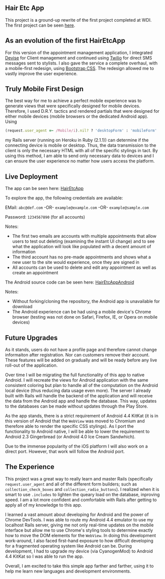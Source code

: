 ## Hair Etc App

This project is a ground-up rewrite of the first project completed at WDI.  The first project can be seen [here](https://github.com/fnc314/Project1).

## As an evolution of the first HairEtcApp

For this version of the appointment management application, I integrated [Devise](https://github.com/plataformatec/devise) for Client management and continued using [Twilio](www.twilio.com) for direct SMS messages sent to stylists.  I also gave the service a complete overhaul, with a mobile-first redesign, using [Bootstrap CSS](www.getbootstrap.com).  The redesign allowed me to vastly improve the user experience.

## Truly Mobile First Design

The best way for me to achieve a perfect mobile experience was to generate views that were specifically designed for mobile devices.  Therefore, I used D.R.Y. tactics and rendered partials that were designed for either mobile devices (mobile browsers or the dedicated Android app).  Using

```ruby
(request.user_agent =~ /Mobile/i).nil? ? 'desktopForm' : 'mobileForm'
```

my Rails server (running on Heroku in Ruby (2.1.1)) can determine if the connecting device is mobile or desktop.  Thus, the data transmission to the client is only the necessary HTML with all of the specific stylings in tact.  By using this method, I am able to send only necessary data to devices and I can ensure the user experience no matter how users access the platform.

## Live Deployment

The app can be seen here:
[HairEtcApp](https://hairetcapp.herokuapp.com/)

To explore the app, the following credentials are available:

EMail: `abc@def.com` -OR- `example@example.com` -OR- `example@sample.com`

Password: `1234567890` (for all accounts)

Notes:
- The first two emails are accounts with multiple appointments that allow users to test out deleting (examining the instant UI change) and to see what the application will look like populated with a decent amount of information
- The third account has no pre-made appointments and shows what a new user to the site would experience, once they are signed in
- All accounts can be used to delete and edit any appointment as well as create an appointment


The Android source code can be seen here:
[HairEtcAppAndroid](https://github.com/fnc314/hair_etc_app_android)

Notes:
- Without forking/cloning the repository, the Android app is unavailable for download
- The Android experience can be had using a mobile device's Chrome browser (testing was not done on Safari, Firefox, IE, or Opera on mobile devices)

## Future Upgrades

As it stands, users do not have a profile page and therefore cannot change informaiton after registration.  Nor can customers remove their account.  These features will be added on gradually and will be ready before any live roll-out of the application.

Over time I will be migrating the full functionality of this app to native Android.  I will recreate the views for Android application with the same consistent coloring but plan to handle all of the computation on the Android local device (thus reducing data usage even more).  The server I already built with Rails will handle the backend of the application and will receive the data from the Android app and handle the database.  This way, updates to the databases can be made without updates through the Play Store.

As the app stands, there is a strict requirement of Android 4.4 KitKat (it is in this version of Android that the `WebView` was moved to Chromium and therefore able to render the specific CSS stylings).  As I port the functionality to Android native, I will be able to lower the requirement to Android 2.3 Gingerbread (or Android 4.0 Ice Cream Sandwhich).

Due to the immense popularity of the iOS platform I will also work on a direct port.  However, that work will follow the Android port.

## The Experience

This project was a great way to really learn and master Rails (specifically `request.user_agent` and all of the different form builders; such as `collection_check_boxes` and `collection_radio_buttons`).  I realized when it is smart to use `.includes` to lighten the queary load on the database, inproving speed.  I am a lot more confident and comfortable with Rails after getting to apply all of my knowledge to this app.

I learned a vast amount about developing for Android and the power of Chrome DevTools.  I was able to route my Android 4.4 emulator to use my localhost Rails server, giving me not only real-time updates on the mobile interface but allow me to use Chrome's styling tools to determine exactly how to move the DOM elements for the `WebView`.  In doing this development work-around, I also faced first-hand exposure to how difficult developing for a fragmented operating system like Android can be.  During development, I had to upgrade my device (via CyanogenMod) to Android 4.4 KitKat so I was able to run the app.

Overall, I am excited to take this simple app farther and farther, using it to help me learn new languages and development environments.